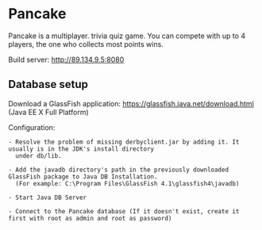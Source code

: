# Pancake

Pancake is a multiplayer. trivia quiz game. You can compete with up to 4 players, the one who collects most points wins. 

Build server: http://89.134.9.5:8080

## Database setup

Download a GlassFish application:
https://glassfish.java.net/download.html (Java EE X Full Platform)

Configuration:

	- Resolve the problem of missing derbyclient.jar by adding it. It usually is in the JDK's install directory
	  under db/lib.
	  
	- Add the javadb directory's path in the previously downloaded GlassFish package to Java DB Installation.
	  (For example: C:\Program Files\GlassFish 4.1\glassfish4\javadb)
	  
	- Start Java DB Server
	
	- Connect to the Pancake database (If it doesn't exist, create it first with root as admin and root as password)
